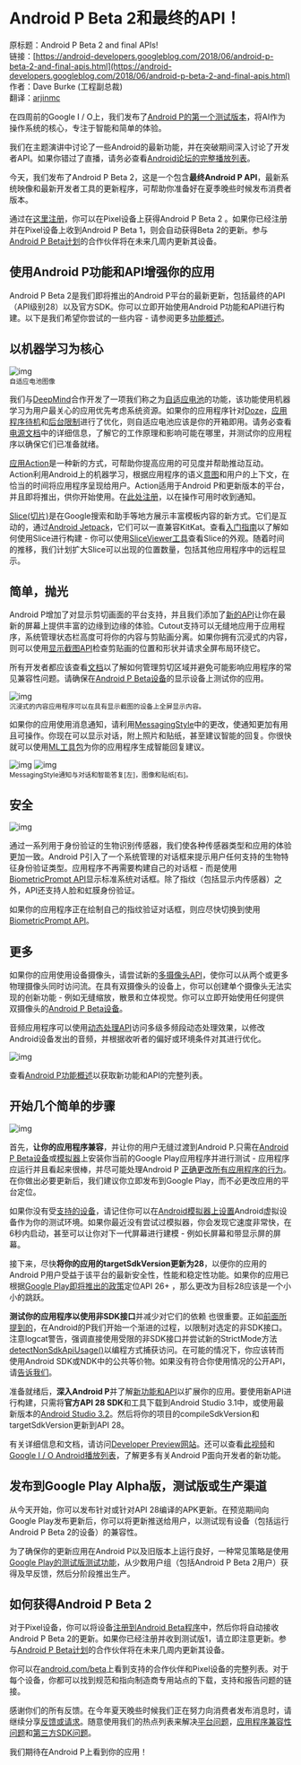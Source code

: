 # Android P Beta 2和最终的API！

原标题：Android P Beta 2 and final APIs!  
链接：[https://android-developers.googleblog.com/2018/06/android-p-beta-2-and-final-apis.html](https://android-developers.googleblog.com/2018/06/android-p-beta-2-and-final-apis.html)  
作者：Dave Burke (工程副总裁)  
翻译：[arjinmc](https://github.com/arjinmc)  

在四周前的Google I / O上，我们发布了[Android P的第一个测试版本](https://android-developers.googleblog.com/2018/05/whats-new-in-android-p-beta.html)，将AI作为操作系统的核心，专注于智能和简单的体验。

我们在主题演讲中讨论了一些Android的最新功能，并在突破期间深入讨论了开发者API。如果你错过了直播，请务必查看[Android论坛的完整播放列表](https://www.youtube.com/watch?v=Hzv5-R9XLTc&list=PLWz5rJ2EKKc9Gq6FEnSXClhYkWAStbwlC)。

今天，我们发布了Android P Beta 2，这是一个包含<strong>最终Android P API</strong>，最新系统映像和最新开发者工具的更新程序，可帮助你准备好在夏季晚些时候发布消费者版本。

通过在[这里注册](https://www.google.com/android/beta)，你可以在Pixel设备上获得Android P Beta 2 。如果你已经注册并在Pixel设备上收到Android P Beta 1，则会自动获得Beta 2的更新。参与[Android P Beta计划](https://android.com/beta)的合作伙伴将在未来几周内更新其设备。

## 使用Android P功能和API增强你的应用

Android P Beta 2是我们即将推出的Android P平台的最新更新，包括最终的API（API级别28）以及官方SDK。你可以立即开始使用Android P功能和API进行构建。以下是我们希望你尝试的一些内容 - 请参阅更多[功能概述](https://developer.android.com/preview/features)。

## 以机器学习为核心

![img](../images/2018.6.6.1.png)  
<small>自适应电池图像</small>

我们与[DeepMind](https://deepmind.com/)合作开发了一项我们称之为[自适应电池](https://developer.android.com/preview/features/power)的功能，该功能使用机器学习为用户最关心的应用优先考虑系统资源。如果你的应用程序针对[Doze](https://developer.android.com/training/monitoring-device-state/doze-standby#understand_doze)，[应用程序待机](https://developer.android.com/training/monitoring-device-state/doze-standby#understand_app_standby)和[后台限制](https://developer.android.com/about/versions/oreo/background)进行了优化，则自适应电池应该是你的开箱即用。请务必查看[电源文档](https://developer.android.com/preview/features/power)中的详细信息，了解它的工作原理和影响可能在哪里，并测试你的应用程序以确保它们已准备就绪。

[应用Action](http://developer.android.com/guide/actions/)是一种新的方式，可帮助你提高应用的可见度并帮助推动互动。Action利用Android上的机器学习，根据应用程序的语义[意图](https://developers.google.com/actions/reference/built-in-intents)和用户的上下文，在恰当的时间将应用程序呈现给用户。Action适用于Android P和更新版本的平台，并且即将推出，供你开始使用。在[此处注册](https://docs.google.com/forms/d/e/1FAIpQLSfzg7DrFtD8S_tHrYYoWpmsfFzLuduukoQQY6A2AtHsxTHgKg/viewform)，以在操作可用时收到通知。

[Slice(切片)](https://developer.android.com/guide/slices/)是在Google搜索和助手等地方展示丰富模板内容的新方式。它们是互动的，通过[Android Jetpack](https://developer.android.com/jetpack)，它们可以一直兼容KitKat。查看[入门指南](https://developer.android.com/guide/slices/getting-started)以了解如何使用Slice进行构建 - 你可以使用[SliceViewer工具](https://developer.android.com/guide/slices/getting-started#run-the-slice-viewer)查看Slice的外观。随着时间的推移，我们计划扩大Slice可以出现的位置数量，包括其他应用程序中的远程显示。

## 简单，抛光

Android P增加了对显示剪切画面的平台支持，并且我们添加了[新的API](https://developer.android.com/reference/android/view/DisplayCutout.html)让你在最新的屏幕上提供丰富的边缘到边缘的体验。Cutout支持可以无缝地应用于应用程序，系统管理状态栏高度可将你的内容与剪贴画分离。如果你拥有沉浸式的内容，则可以使用[显示截图API](https://developer.android.com/reference/android/view/DisplayCutout.html)检查剪贴画的位置和形状并请求全屏布局环绕它。

所有开发者都应该查看[文档](https://developer.android.com/preview/features#cutout)以了解如何管理剪切区域并避免可能影响应用程序的常见兼容性问题。请确保在[Android P Beta设备](https://developer.android.com/preview/devices/)的显示设备上测试你的应用。

![img](../images/2018.6.6.2.png)  
<small>沉浸式的内容应用程序可以在具有显示截图的设备上全屏显示内容。</small>

如果你的应用使用消息通知，请利用[MessagingStyle](https://developer.android.com/preview/features#notifications)中的更改，使通知更加有用且可操作。你现在可以显示对话，附上照片和贴纸，甚至建议智能的回复。你很快就可以使用[ML工具包](https://developers.google.com/ml-kit/)为你的应用程序生成智能回复建议。

![img](../images/2018.6.6.3.png)
![img](../images/2018.6.6.4.png)  
<small>MessagingStyle通知与对话和智能答复[左]，图像和贴纸[右]。</small>

## 安全

![img](../images/2018.6.6.5.png)  

通过一系列用于身份验证的生物识别传感器，我们使各种传感器类型和应用的体验更加一致。Android P引入了一个系统管理的对话框来提示用户任何支持的生物特征身份验证类型。应用程序不再需要构建自己的对话框 - 而是使用[BiometricPrompt API](https://developer.android.com/reference/android/hardware/biometrics/BiometricPrompt)显示标准系统对话框。除了指纹（包括显示内传感器）之外，API还支持人脸和虹膜身份验证。

如果你的应用程序正在绘制自己的指纹验证对话框，则应尽快切换到使用[BiometricPrompt API](https://developer.android.com/reference/android/hardware/biometrics/BiometricPrompt)。

## 更多

如果你的应用使用设备摄像头，请尝试新的[多摄像头API](https://developer.android.com/reference/android/hardware/camera2/CameraMetadata.html#REQUEST_AVAILABLE_CAPABILITIES_LOGICAL_MULTI_CAMERA)，使你可以从两个或更多物理摄像头同时访问流。在具有双摄像头的设备上，你可以创建单个摄像头无法实现的创新功能 - 例如无缝缩放，散景和立体视觉。你可以立即开始使用任何提供双摄像头的[Android P Beta设备](https://developer.android.com/preview/devices)。

音频应用程序可以使用[动态处理API](https://developer.android.com/reference/android/media/audiofx/DynamicsProcessing)访问多级多频段动态处理效果，以修改Android设备发出的音频，并根据收听者的偏好或环境条件对其进行优化。

![img](../images/2018.6.6.6.png)  

查看[Android P功能概述](https://developer.android.com/preview/features)以获取新功能和API的完整列表。

## 开始几个简单的步骤

![img](../images/2018.6.6.7.png)  

首先，<strong>让你的应用程序兼容</strong>，并让你的用户无缝过渡到Android P.只需在[Android P Beta设备](https://developer.android.com/preview/devices)或[模拟器](https://developer.android.com/studio/run/managing-avds.html)上安装你当前的Google Play应用程序并进行测试 - 应用程序应运行并且看起来很棒，并尽可能处理Android P [正确更改所有应用程序的行为](https://developer.android.com/preview/behavior-changes)。在你做出必要更新后，我们建议你立即发布到Google Play，而不必更改应用的平台定位。

如果你没有受[支持的设备](https://developer.android.com/preview/devices)，请记住你可以在[Android模拟器上设置](https://developer.android.com/preview/setup-sdk.html#run-emulator)Android虚拟设备作为你的测试环境。如果你最近没有尝试过模拟器，你会发现它速度非常快，在6秒内启动，甚至可以让你对下一代屏幕进行建模 - 例如长屏幕和带显示屏的屏幕。

接下来，尽快<strong>将你的应用的targetSdkVersion更新为28</strong>，以便你的应用的Android P用户受益于该平台的最新安全性，性能和稳定性功能。如果你的应用已根据[Google Play即将推出的政策](https://android-developers.googleblog.com/2017/12/improving-app-security-and-performance.html)定位API 26+ ，那么更改为目标28应该是一个小小的跳跃。

<strong>测试你的应用程序以使用非SDK接口</strong>并减少对它们的依赖 也很重要。正如[前面所提到的](https://android-developers.googleblog.com/2018/02/improving-stability-by-reducing-usage.html)，在Android的P我们开始一个渐进的过程，以限制对选定的非SDK接口。注意logcat警告，强调直接使用受限的非SDK接口并尝试新的StrictMode方法[detectNonSdkApiUsage()](https://developer.android.com/reference/android/os/StrictMode.VmPolicy.Builder#detectNonSdkApiUsage())以编程方式捕获访问。在可能的情况下，你应该转而使用Android SDK或NDK中的公共等价物。如果没有符合你使用情况的公开API，请[告诉我们](https://issuetracker.google.com/issues/new?component=328403&template=1027267)。

准备就绪后，<strong>深入Android P</strong>并了解[新功能和API](https://developer.android.com/preview/api-overview.html)以扩展你的应用。要使用新API进行构建，只需将<strong>官方API 28 SDK</strong>和工具下载到Android Studio 3.1中，或使用最新版本的[Android Studio 3.2](https://developer.android.com/preview/setup-sdk.html#get-studio)。然后将你的项目的compileSdkVersion和targetSdkVersion更新到API 28。

有关详细信息和文档，请访问[Developer Preview网站](https://developer.android.com/preview/index.html)。还可以查看[此视频](https://youtu.be/LBBqTd6uOd4)和[Google I / O Android播放列表](https://www.youtube.com/watch?v=Hzv5-R9XLTc&list=PLWz5rJ2EKKc9Gq6FEnSXClhYkWAStbwlC)，了解更多有关Android P面向开发者的新功能。

## 发布到Google Play Alpha版，测试版或生产渠道

从今天开始，你可以发布针对或针对API 28编译的APK更新。在预览期间向Google Play发布更新后，你可以将更新推送给用户，以测试现有设备（包括运行Android P Beta 2的设备）的兼容性。

为了确保你的更新应用在Android P以及旧版本上运行良好，一种常见策略是使用[Google Play的测试版测试功能](https://developer.android.com/distribute/engage/beta.html?utm_campaign=android_launch_npreview_061516&utm_source=anddev&utm_medium=blog)，从少数用户组（包括Android P Beta 2用户）获得及早反馈，然后分阶段推出生产。

## 如何获得Android P Beta 2

对于Pixel设备，你可以将设备[注册到Android Beta程序](https://google.com/android/beta)中，然后你将自动接收Android P Beta 2的更新。如果你已经注册并收到测试版1，请立即注意更新。参与[Android P Beta计划](https://android.com/beta)的合作伙伴将在未来几周内更新其设备。

你可以在[android.com/beta](https://android.com/beta)上看到支持的合作伙伴和Pixel设备的完整列表。对于每个设备，你都可以找到规范和指向制造商专用站点的下载，支持和报告问题的链接。

感谢你们的所有反馈。在今年夏天晚些时候我们正在努力向消费者发布消息时，请继续分享[反馈或请求](https://developer.android.com/preview/feedback.html)。随意使用我们的热点列表来解决[平台问题](https://issuetracker.google.com/issues/new?component=190602&template=1024208)，[应用程序兼容性问题](https://issuetracker.google.com/issues/new?component=190602&template=1024202)和[第三方SDK问题](https://issuetracker.google.com/issues/new?component=190602&template=1024212)。

我们期待在Android P上看到你的应用！